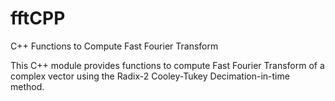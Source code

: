 # fftCPP
C++ Functions to Compute Fast Fourier Transform

This C++ module provides functions to compute Fast Fourier Transform of a complex 
vector using the Radix-2 Cooley-Tukey Decimation-in-time method.
